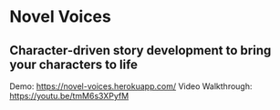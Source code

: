 # Novel Voices

## Character-driven story development to bring your characters to life

Demo: https://novel-voices.herokuapp.com/
Video Walkthrough: https://youtu.be/tmM6s3XPyfM
